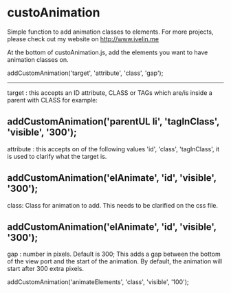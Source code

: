 # custoAnimation
Simple function to add animation classes to elements. For more projects, please check out my website on http://www.ivelin.me

At the bottom of custoAnimation.js, add the elements you want to have animation classes on. 

addCustomAnimation('target', 'attribute', 'class', 'gap');

---------------------------------------------------------------------------------------------
target : this accepts an ID attribute, CLASS or TAGs which are/is inside a parent with CLASS
for example:

addCustomAnimation('parentUL li', 'tagInClass', 'visible', '300');
---------------------------------------------------------------------------------------------
attribute : this accepts on of the following values 'id', 'class', 'tagInClass', it is used to clarify what the target is.

addCustomAnimation('elAnimate', 'id', 'visible', '300');
---------------------------------------------------------------------------------------------
class: Class for animation to add. This needs to be clarified on the css file.

addCustomAnimation('elAnimate', 'id', 'visible', '300');
---------------------------------------------------------------------------------------------
gap : number in pixels. Default is 300; This adds a gap between the bottom of the view port and the start of the animation. By default, the animation will start after 300 extra pixels.

addCustomAnimation('animateElements', 'class', 'visible', '100');
